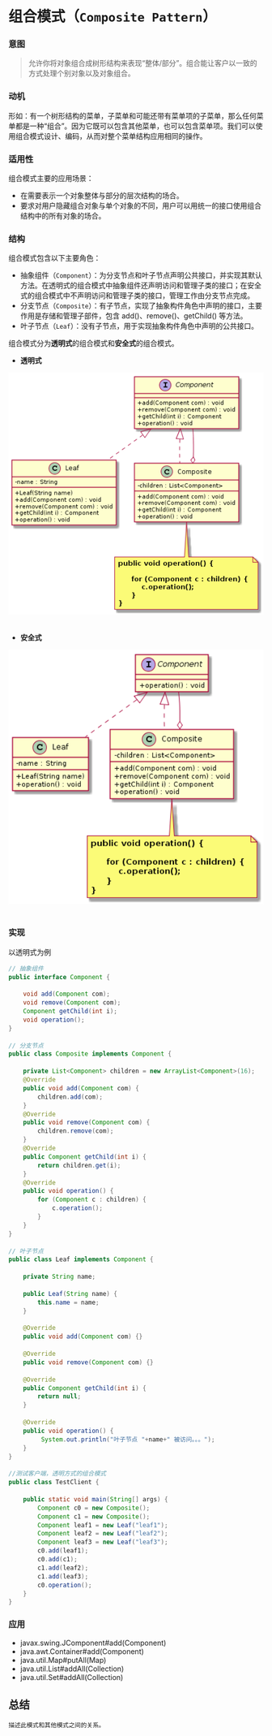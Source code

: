 组合模式（`Composite Pattern`）
====================
### **意图**
> 允许你将对象组合成树形结构来表现“整体/部分”。组合能让客户以一致的方式处理个别对象以及对象组合。

### **动机**
形如：有一个树形结构的菜单，子菜单和可能还带有菜单项的子菜单，那么任何菜单都是一种“组合”。因为它既可以包含其他菜单，也可以包含菜单项。我们可以使用组合模式设计、编码，从而对整个菜单结构应用相同的操作。


### **适用性**
组合模式主要的应用场景：
- 在需要表示一个对象整体与部分的层次结构的场合。
- 要求对用户隐藏组合对象与单个对象的不同，用户可以用统一的接口使用组合结构中的所有对象的场合。

### **结构**
组合模式包含以下主要角色：
- 抽象组件（``Component``）：为分支节点和叶子节点声明公共接口，并实现其默认方法。在透明式的组合模式中抽象组件还声明访问和管理子类的接口；在安全式的组合模式中不声明访问和管理子类的接口，管理工作由分支节点完成。
- 分支节点（``Composite``）：有子节点，实现了抽象构件角色中声明的接口，主要作用是存储和管理子部件，包含 add()、remove()、getChild() 等方法。
- 叶子节点（``Leaf``）：没有子节点，用于实现抽象构件角色中声明的公共接口。

组合模式分为**透明式**的组合模式和**安全式**的组合模式。

- **透明式**
<div align="center"> <img src="images/25.open-composite.png" width="520px"> </div><br>

- **安全式**
<div align="center"> <img src="images/25.safety-composite.png" width="520px"> </div><br>

### **实现**
以透明式为例
```java
// 抽象组件
public interface Component {

	void add(Component com);
	void remove(Component com);
	Component getChild(int i);
	void operation();
}

// 分支节点
public class Composite implements Component {

	private List<Component> children = new ArrayList<Component>(16);
	@Override
	public void add(Component com) {
		children.add(com);
	}
	@Override
	public void remove(Component com) {
		children.remove(com);
	}
	@Override
	public Component getChild(int i) {
		return children.get(i);
	}
	@Override
	public void operation() {
		for (Component c : children) {
			c.operation();
		}
	}
}

// 叶子节点
public class Leaf implements Component {
	
	private String name;

	public Leaf(String name) {
		this.name = name;
	}

	@Override
	public void add(Component com) {}

	@Override
	public void remove(Component com) {}

	@Override
	public Component getChild(int i) {
		return null;
	}

	@Override
	public void operation() {
		 System.out.println("叶子节点 "+name+" 被访问。。。"); 
	}
}

//测试客户端，透明方式的组合模式
public class TestClient {

	public static void main(String[] args) {
		Component c0 = new Composite();
		Component c1 = new Composite();
		Component leaf1 = new Leaf("leaf1");
		Component leaf2 = new Leaf("leaf2");
		Component leaf3 = new Leaf("leaf3");
		c0.add(leaf1);
		c0.add(c1);
		c1.add(leaf2);
		c1.add(leaf3);
		c0.operation();
	}
}

```
### **应用**
- javax.swing.JComponent#add(Component)
- java.awt.Container#add(Component)
- java.util.Map#putAll(Map)
- java.util.List#addAll(Collection)
- java.util.Set#addAll(Collection)

## 总结
    描述此模式和其他模式之间的关系。


